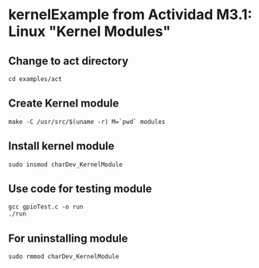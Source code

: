 # kernelExample from Actividad M3.1: Linux "Kernel Modules" 

## Change to act directory

```
cd examples/act
```

## Create Kernel module

```
make -C /usr/src/$(uname -r) M=`pwd` modules
```

## Install kernel module

```
sudo insmod charDev_KernelModule
```

## Use code for testing module

```
gcc gpioTest.c -o run
./run
```

## For uninstalling module

```
sudo rmmod charDev_KernelModule
```
